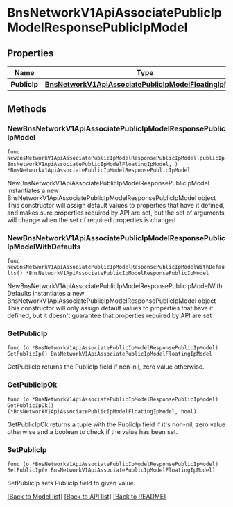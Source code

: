 # BnsNetworkV1ApiAssociatePublicIpModelResponsePublicIpModel

## Properties

Name | Type | Description | Notes
------------ | ------------- | ------------- | -------------
**PublicIp** | [**BnsNetworkV1ApiAssociatePublicIpModelFloatingIpModel**](BnsNetworkV1ApiAssociatePublicIpModelFloatingIpModel.md) |  | 

## Methods

### NewBnsNetworkV1ApiAssociatePublicIpModelResponsePublicIpModel

`func NewBnsNetworkV1ApiAssociatePublicIpModelResponsePublicIpModel(publicIp BnsNetworkV1ApiAssociatePublicIpModelFloatingIpModel, ) *BnsNetworkV1ApiAssociatePublicIpModelResponsePublicIpModel`

NewBnsNetworkV1ApiAssociatePublicIpModelResponsePublicIpModel instantiates a new BnsNetworkV1ApiAssociatePublicIpModelResponsePublicIpModel object
This constructor will assign default values to properties that have it defined,
and makes sure properties required by API are set, but the set of arguments
will change when the set of required properties is changed

### NewBnsNetworkV1ApiAssociatePublicIpModelResponsePublicIpModelWithDefaults

`func NewBnsNetworkV1ApiAssociatePublicIpModelResponsePublicIpModelWithDefaults() *BnsNetworkV1ApiAssociatePublicIpModelResponsePublicIpModel`

NewBnsNetworkV1ApiAssociatePublicIpModelResponsePublicIpModelWithDefaults instantiates a new BnsNetworkV1ApiAssociatePublicIpModelResponsePublicIpModel object
This constructor will only assign default values to properties that have it defined,
but it doesn't guarantee that properties required by API are set

### GetPublicIp

`func (o *BnsNetworkV1ApiAssociatePublicIpModelResponsePublicIpModel) GetPublicIp() BnsNetworkV1ApiAssociatePublicIpModelFloatingIpModel`

GetPublicIp returns the PublicIp field if non-nil, zero value otherwise.

### GetPublicIpOk

`func (o *BnsNetworkV1ApiAssociatePublicIpModelResponsePublicIpModel) GetPublicIpOk() (*BnsNetworkV1ApiAssociatePublicIpModelFloatingIpModel, bool)`

GetPublicIpOk returns a tuple with the PublicIp field if it's non-nil, zero value otherwise
and a boolean to check if the value has been set.

### SetPublicIp

`func (o *BnsNetworkV1ApiAssociatePublicIpModelResponsePublicIpModel) SetPublicIp(v BnsNetworkV1ApiAssociatePublicIpModelFloatingIpModel)`

SetPublicIp sets PublicIp field to given value.



[[Back to Model list]](../README.md#documentation-for-models) [[Back to API list]](../README.md#documentation-for-api-endpoints) [[Back to README]](../README.md)


